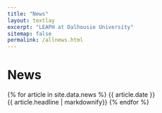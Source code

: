 ```yaml
---
title: "News"
layout: textlay
excerpt: "LEAPH at Dalhousie University"
sitemap: false
permalink: /allnews.html
---
```


# News

{% for article in site.data.news %}
{{ article.date }}  
{{ article.headline | markdownify}}
{% endfor %}
